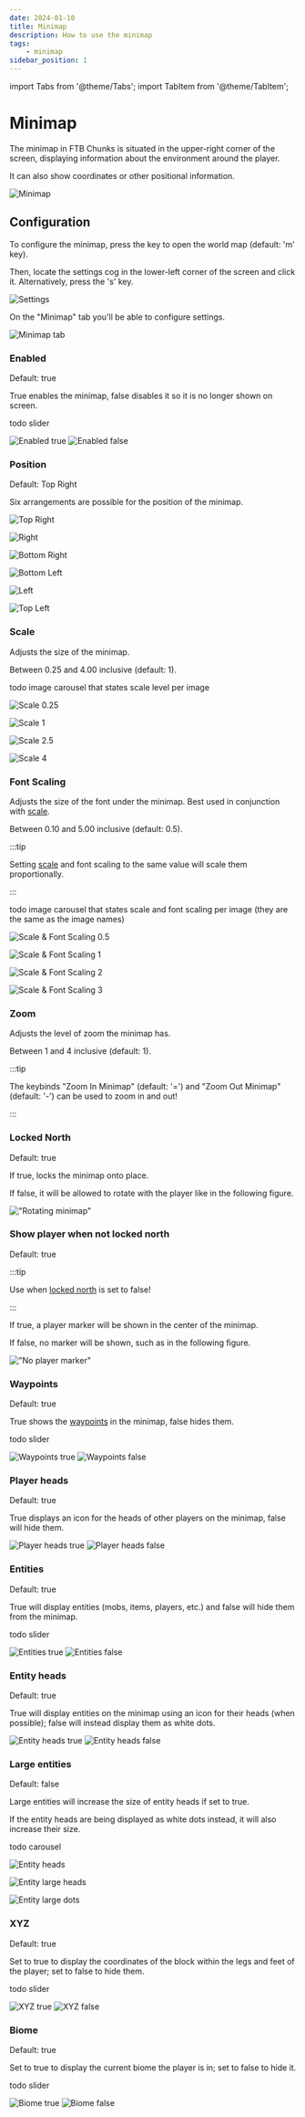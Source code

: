 ```yaml
---
date: 2024-01-10
title: Minimap
description: How to use the minimap
tags:
    - minimap
sidebar_position: 1
---
```


import Tabs from '@theme/Tabs';
import TabItem from '@theme/TabItem';

# Minimap

The minimap in FTB Chunks is situated in the upper-right corner of the screen, displaying information about the environment around the player.

It can also show coordinates or other positional information.

![Minimap](./_assets/Minimap/minimap.png "The minimap displays information about the environment")

## Configuration

To configure the minimap, press the key to open the world map (default: 'm' key).

Then, locate the settings cog in the lower-left corner of the screen and click it. Alternatively, press the 's' key.

![Settings](./_assets/Minimap/settings.png "The settings cog is located in the lower-left corner")

On the "Minimap" tab you'll be able to configure settings.

![Minimap tab](./_assets/Minimap/minimap-tab.png "The minimap tab")

### Enabled

Default: true

True enables the minimap, false disables it so it is no longer shown on screen.

todo slider

![Enabled true](./_assets/Minimap/enabled-true.png "Enabled = true")
![Enabled false](./_assets/Minimap/enabled-false.png "Enabled = false")

### Position

Default: Top Right

Six arrangements are possible for the position of the minimap.

<Tabs>
<TabItem value="position-top-right" label="Top Right" default>

  ![Top Right](./_assets/Minimap/position-top-right.png)

</TabItem>
<TabItem value="position-right" label="Right">

  ![Right](./_assets/Minimap/position-right.png)

</TabItem>
<TabItem value="position-bottom-right" label="Bottom Right">

  ![Bottom Right](./_assets/Minimap/position-bottom-right.png)

</TabItem>
<TabItem value="position-bottom-left" label="Bottom Left">

  ![Bottom Left](./_assets/Minimap/position-bottom-left.png)

</TabItem>
<TabItem value="position-left" label="Left">

  ![Left](./_assets/Minimap/position-left.png)

</TabItem>
<TabItem value="position-top-left" label="Top Left">

  ![Top Left](./_assets/Minimap/position-top-left.png)

</TabItem>
</Tabs>

### Scale

Adjusts the size of the minimap.

Between 0.25 and 4.00 inclusive (default: 1).

todo image carousel that states scale level per image

<Tabs>
<TabItem value="scale-0.25" label="0.25">

  ![Scale 0.25](./_assets/Minimap/scale-0.25.png "The minimum size minimap")

</TabItem>
<TabItem value="scale-1" label="1.00" default>

  ![Scale 1](./_assets/Minimap/scale-1.png "The default size minimap")

</TabItem>
<TabItem value="scale-2.5" label="2.50">

  ![Scale 2.5](./_assets/Minimap/scale-2.5.png)

</TabItem>
<TabItem value="scale-4" label="4.00">

  ![Scale 4](./_assets/Minimap/scale-4.png "The maximum size minimap")

</TabItem>
</Tabs>

### Font Scaling

Adjusts the size of the font under the minimap. Best used in conjunction with [scale](#scale).

Between 0.10 and 5.00 inclusive (default: 0.5).

:::tip

Setting [scale](#scale) and font scaling to the same value will scale them proportionally.

:::

todo image carousel that states scale and font scaling per image (they are the same as the image names)

<Tabs>
<TabItem value="font-scaling-0.5" label="0.5">

  ![Scale & Font Scaling 0.5](./_assets/Minimap/font-scaling-0.5.png "The minimum size minimap")

</TabItem>
<TabItem value="font-scaling-1" label="1.00" default>

  ![Scale & Font Scaling 1](./_assets/Minimap/font-scaling-1.png "The default size minimap")

</TabItem>
<TabItem value="font-scaling-2" label="2.00">

  ![Scale & Font Scaling 2](./_assets/Minimap/font-scaling-2.png)

</TabItem>
<TabItem value="font-scaling-3" label="3.00">

  ![Scale & Font Scaling 3](./_assets/Minimap/font-scaling-3.png "The maximum size minimap")

</TabItem>
</Tabs>

### Zoom

Adjusts the level of zoom the minimap has.

Between 1 and 4 inclusive (default: 1).

:::tip

The keybinds "Zoom In Minimap" (default: '=') and "Zoom Out Minimap" (default: '-') can be used to zoom in and out!

:::

### Locked North

Default: true

If true, locks the minimap onto place.

If false, it will be allowed to rotate with the player like in the following figure.

!["Rotating minimap"](./_assets/Minimap/lock-north.gif 'The minimap can rotate if "locked north" is false')

### Show player when not locked north

Default: true

:::tip

Use when [locked north](#locked-north) is set to false!

:::

If true, a player marker will be shown in the center of the minimap.

If false, no marker will be shown, such as in the following figure.

!["No player marker"](./_assets/Minimap/no-player.gif "The player marker is not being displayed")

### Waypoints

Default: true

True shows the [waypoints](./Waypoints.md) in the minimap, false hides them.

todo slider

![Waypoints true](./_assets/Minimap/waypoints-on.png "Waypoints = true")
![Waypoints false](./_assets/Minimap/waypoints-off.png "Waypoints = false")

### Player heads

Default: true

True displays an icon for the heads of other players on the minimap, false will hide them.

![Player heads true](./_assets/Minimap/player-heads-true.png "Player heads = true")
![Player heads false](./_assets/Minimap/player-heads-false.png "Player heads = false")

### Entities

Default: true

True will display entities (mobs, items, players, etc.) and false will hide them from the minimap.

todo slider

![Entities true](./_assets/Minimap/entities-heads.png "Entities = true")
![Entities false](./_assets/Minimap/entities-none.png "Entities = false")

### Entity heads

Default: true

True will display entities on the minimap using an icon for their heads (when possible); false will instead display them as white dots.

![Entity heads true](./_assets/Minimap/entities-heads.png "Entity heads = true")
![Entity heads false](./_assets/Minimap/entities-dots.png "Entity heads = false")

### Large entities

Default: false

Large entities will increase the size of entity heads if set to true.

If the entity heads are being displayed as white dots instead, it will also increase their size.

todo carousel

<Tabs>
<TabItem value="entity-heads" label="Standard" default>

  ![Entity heads](./_assets/Minimap/entities-heads.png "Entity heads = true, Large entities = false")

</TabItem>
<TabItem value="entity-large-heads" label="Large Heads">

  ![Entity large heads](./_assets/Minimap/entities-large-heads.png "Entity heads = true, Large entities = true")

</TabItem>
<TabItem value="entity-large-dots" label="Large Dots">

  ![Entity large dots](./_assets/Minimap/entities-large-dots.png "Entity heads = false, Large entities = true")

</TabItem>
</Tabs>

### XYZ

Default: true

Set to true to display the coordinates of the block within the legs and feet of the player; set to false to hide them.

todo slider

![XYZ true](./_assets/Minimap/xyz-biome-true.png "Coordinates X=2786 Y=80 and Z=-210 are shown under the minimap")
![XYZ false](./_assets/Minimap/xyz-false.png "Coordinates are hidden")

### Biome

Default: true

Set to true to display the current biome the player is in; set to false to hide it.

todo slider

![Biome true](./_assets/Minimap/xyz-biome-true.png 'The biome "Dark Forest" is shown under the minimap')
![Biome false](./_assets/Minimap/biome-false.png "The biome is hidden")
